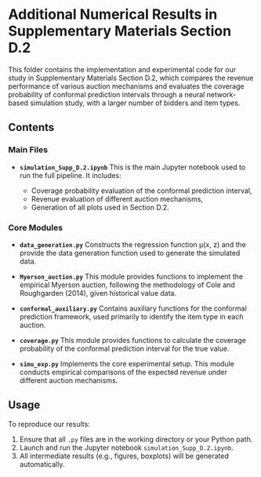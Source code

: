 # Additional Numerical Results in Supplementary Materials Section D.2

This folder contains the implementation and experimental code for our study in Supplementary Materials Section D.2, which compares the revenue performance of various auction mechanisms and evaluates the coverage probability of conformal prediction intervals through a neural network-based simulation study, with a larger number of bidders and item types.

## Contents

### Main Files

* **`simulation_Supp_D.2.ipynb`**
  This is the main Jupyter notebook used to run the full pipeline. It includes:

  * Coverage probability evaluation of the conformal prediction interval,
  * Revenue evaluation of different auction mechanisms,
  * Generation of all plots used in Section D.2.

### Core Modules

* **`data_generation.py`**
  Constructs the regression function μ(x, z) and the provide the data generation function used to generate the simulated data.

* **`Myerson_auction.py`**
  This module provides functions to implement the empirical Myerson auction, following the methodology of Cole and Roughgarden (2014), given historical value data.

* **`conformal_auxiliary.py`**
  Contains auxiliary functions for the conformal prediction framework, used primarily to identify the item type in each auction.
  
* **`coverage.py`**
  This module provides functions to calculate the coverage probability of the conformal prediction interval for the true value.

* **`simu_exp.py`**
  Implements the core experimental setup. This module conducts empirical comparisons of the expected revenue under different auction mechanisms.


## Usage

To reproduce our results:

1. Ensure that all `.py` files are in the working directory or your Python path.
2. Launch and run the Jupyter notebook `simulation_Supp_D.2.ipynb`.
3. All intermediate results (e.g., figures, boxplots) will be generated automatically.


